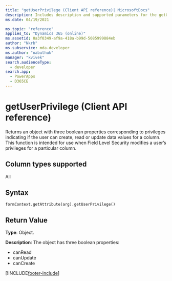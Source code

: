```yaml
---
title: "getUserPrivilege (Client API reference)| MicrosoftDocs"
description: Includes description and supported parameters for the getUserPrivilege method.
ms.date: 04/19/2021

ms.topic: "reference"
applies_to: "Dynamics 365 (online)"
ms.assetid: 0a3f0349-af9a-418a-b99d-5085999884eb
author: "Nkrb"
ms.subservice: mda-developer
ms.author: "nabuthuk"
manager: "kvivek"
search.audienceType: 
  - developer
search.app: 
  - PowerApps
  - D365CE
---
```

# getUserPrivilege (Client API reference)



Returns an object with three boolean properties corresponding to privileges indicating if the user can create, read or update data values for a column. This function is intended for use when Field Level Security modifies a user’s privileges for a particular column. 

## Column types supported

All

## Syntax

`formContext.getAttribute(arg).getUserPrivilege()`

## Return Value

**Type**: Object. 

**Description**: The object has three boolean properties:
- canRead
- canUpdate
- canCreate



[!INCLUDE[footer-include](../../../../../includes/footer-banner.md)]